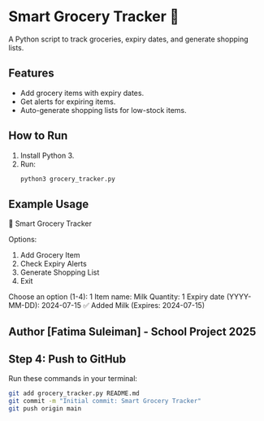 # Smart Grocery Tracker 🛒

A Python script to track groceries, expiry dates, and generate shopping lists.

## Features
- Add grocery items with expiry dates.
- Get alerts for expiring items.
- Auto-generate shopping lists for low-stock items.

## How to Run
1. Install Python 3.
2. Run:
   ```sh
   python3 grocery_tracker.py

## Example Usage
🏪 Smart Grocery Tracker

Options:
1. Add Grocery Item
2. Check Expiry Alerts
3. Generate Shopping List
4. Exit

Choose an option (1-4): 1
Item name: Milk
Quantity: 1
Expiry date (YYYY-MM-DD): 2024-07-15
✅ Added Milk (Expires: 2024-07-15)

Author
[Fatima Suleiman] - School Project 2025
---

## **Step 4: Push to GitHub**  
Run these commands in your terminal:  
```sh
git add grocery_tracker.py README.md
git commit -m "Initial commit: Smart Grocery Tracker"
git push origin main
